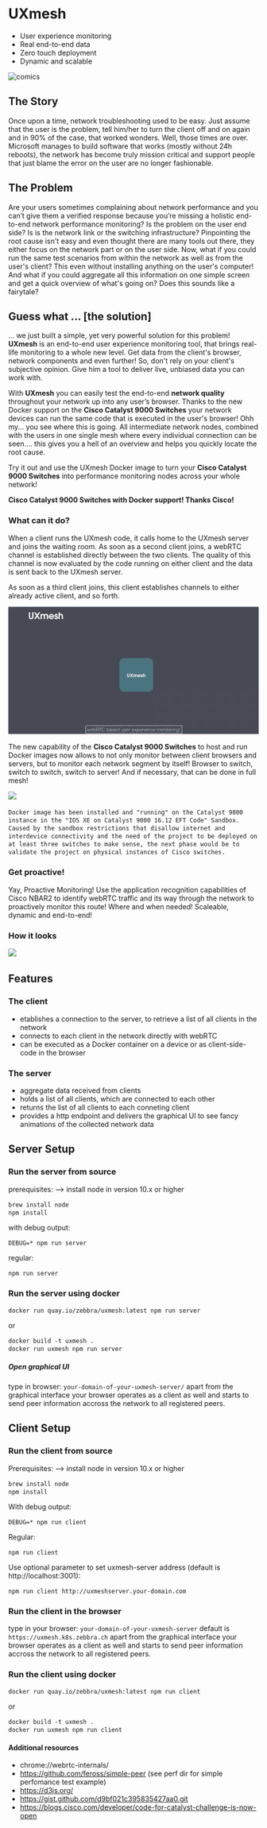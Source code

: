 # UXmesh

* User experience monitoring
* Real end-to-end data
* Zero touch deployment
* Dynamic and scalable

![comics](http://wairoa.net/cartoons/support1.gif "user problem")

## The Story

Once upon a time, network troubleshooting used to be easy. Just assume that the user is the problem, tell him/her to turn the client off and on again and in 90% of the case, that worked wonders. Well, those times are over. Microsoft manages to build software that works (mostly without 24h reboots), the network has become truly mission critical and support people that just blame the error on the user are no longer fashionable.

## The Problem

Are your users sometimes complaining about network performance and you can’t give them a verified response because you’re missing a holistic end-to-end network performance monitoring?
Is the problem on the user end side? Is is the network link or the switching infrastructure?
Pinpointing the root cause isn't easy and even thought there are many tools out there, they either focus on the network part or on the user side. 
Now, what if you could run the same test scenarios from within the network as well as from the user's client? This even without installing anything on the user's computer! And what if you could aggregate all this information on one simple screen and get a quick overview of what's going on? Does this sounds like a fairytale? 

## Guess what ... [the solution]

... we just built a simple, yet very powerful solution for this problem!
**UXmesh** is an end-to-end user experience monitoring tool, that brings real-life monitoring to a whole new level.
Get data from the client's browser, network components and even further!
So, don't rely on your client's subjective opinion. Give him a tool to deliver live, unbiased data you can work with.

With **UXmesh** you can easily test the end-to-end **network quality** throughout your network up into any user’s browser. Thanks to the new Docker support on the **Cisco Catalyst 9000 Switches** your network devices can run the same code that is executed in the user's browser! Ohh my... you see where this is going. All intermediate network nodes, combined with the users in one single mesh where every individual connection can be seen.... this gives you a hell of an overview and helps you quickly locate the root cause.

Try it out and use the UXmesh Docker image to turn your **Cisco Catalyst 9000 Switches** into performance monitoring nodes across your whole network!

**Cisco Catalyst 9000 Switches with Docker support! Thanks Cisco!**

### What can it do?

When a client runs the UXmesh code, it calls home to the UXmesh server and joins the waiting room. As soon as a second client joins, a webRTC channel is established directly between the two clients. The quality of this channel is now evaluated by the code running on either client and the data is sent back to the UXmesh server.

As soon as a third client joins, this client establishes channels to either already active client, and so forth.

![](cisco_code4catalyst_gif1.gif)

The new capability of the **Cisco Catalyst 9000 Switches** to host and run Docker images now allows to not only monitor between client browsers and servers, but to monitor each network segment by itself! Browser to switch, switch to switch, switch to server!
And if necessary, that can be done in full mesh!

![](cisco_code4catalyst_gif2.gif)

```
Docker image has been installed and "running" on the Catalyst 9000 instance in the "IOS XE on Catalyst 9000 16.12 EFT Code" Sandbox.
Caused by the sandbox restrictions that disallow internet and interdevice connectivity and the need of the project to be deployed on at least three switches to make sense, the next phase would be to validate the project on physical instances of Cisco switches.
```

### Get proactive!

Yay, Proactive Monitoring! Use the application recognition capabilities of Cisco NBAR2 to identify webRTC traffic and its way through the network to proactively monitor this route! Where and when needed! Scaleable, dynamic and end-to-end!

### How it looks

![](UXmesh_UIDemo.gif)

## Features

### The client

- etablishes a connection to the server, to retrieve a list of all clients in the network
- connects to each client in the network directly with webRTC
- can be executed as a Docker container on a device or as client-side-code in the browser

### The server

- aggregate data received from clients
- holds a list of all clients, which are connected to each other
- returns the list of all clients to each conneting client
- provides a http endpoint and delivers the graphical UI to see fancy animations of the collected network data

## Server Setup

### Run the server from source

prerequisites:
--> install node in version 10.x or higher

```
brew install node
npm install
```

with debug output:

```
DEBUG=* npm run server
```

regular:

```
npm run server
```

### Run the server using docker

```
docker run quay.io/zebbra/uxmesh:latest npm run server
```

or

```
docker build -t uxmesh .
docker run uxmesh npm run server
```

##### Open graphical UI

type in browser: `your-domain-of-your-uxmesh-server/`
apart from the graphical interface your browser operates as a client as well and starts to send peer information accross the network to all registered peers.

## Client Setup

### Run the client from source

Prerequisites:
--> install node in version 10.x or higher

```
brew install node
npm install
```

With debug output:

```
DEBUG=* npm run client
```

Regular:

```
npm run client
```

Use optional parameter to set uxmesh-server address (default is http://localhost:3001):

```
npm run client http://uxmeshserver.your-domain.com
```

### Run the client in the browser

type in your browser: `your-domain-of-your-uxmesh-server`
default is `https://uxmesh.k8s.zebbra.ch`
apart from the graphical interface your browser operates as a client as well and starts to send peer information accross the network to all registered peers.

### Run the client using docker

```
docker run quay.io/zebbra/uxmesh:latest npm run client
```

or

```
docker build -t uxmesh .
docker run uxmesh npm run client
```

#### Additional resources

- chrome://webrtc-internals/
- https://github.com/feross/simple-peer (see perf dir for simple perfomance test example)
- https://d3js.org/
- https://gist.github.com/d9bf021c395835427aa0.git
- https://blogs.cisco.com/developer/code-for-catalyst-challenge-is-now-open
